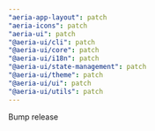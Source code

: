 ```yaml
---
"aeria-app-layout": patch
"aeria-icons": patch
"aeria-ui": patch
"@aeria-ui/cli": patch
"@aeria-ui/core": patch
"@aeria-ui/i18n": patch
"@aeria-ui/state-management": patch
"@aeria-ui/theme": patch
"@aeria-ui/ui": patch
"@aeria-ui/utils": patch
---
```


Bump release
